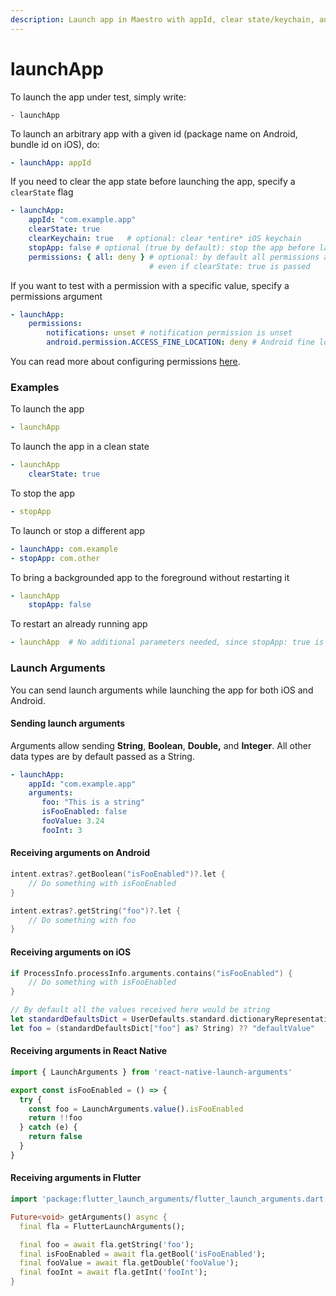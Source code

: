 ```yaml
---
description: Launch app in Maestro with appId, clear state/keychain, and launch arguments.
---
```


# launchApp

To launch the app under test, simply write:

```
- launchApp
```

To launch an arbitrary app with a given id (package name on Android, bundle id on iOS), do:

```yaml
- launchApp: appId
```

If you need to clear the app state before launching the app, specify a `clearState` flag

```yaml
- launchApp:
    appId: "com.example.app"
    clearState: true
    clearKeychain: true   # optional: clear *entire* iOS keychain
    stopApp: false # optional (true by default): stop the app before launching it
    permissions: { all: deny } # optional: by default all permissions are allowed,
                               # even if clearState: true is passed
```

If you want to test with a permission with a specific value, specify a permissions argument

```yaml
- launchApp:
    permissions:
        notifications: unset # notification permission is unset
        android.permission.ACCESS_FINE_LOCATION: deny # Android fine location permission is denied
```

You can read more about configuring permissions [here](../../advanced/configuring-permissions.md).&#x20;

### Examples

To launch the app

```yaml
- launchApp
```

To launch the app in a clean state


```yaml
- launchApp
    clearState: true
```

To stop the app

```yaml
- stopApp
```

To launch or stop a different app

```yaml
- launchApp: com.example
- stopApp: com.other
```

To bring a backgrounded app to the foreground without restarting it

```yaml
- launchApp
    stopApp: false
```

To restart an already running app

```yaml
- launchApp  # No additional parameters needed, since stopApp: true is the default
```

### Launch Arguments

You can send launch arguments while launching the app for both iOS and Android.

#### Sending launch arguments

Arguments allow sending **String**, **Boolean**, **Double,** and **Integer**. All other data types are by default passed as a String.

```yaml
- launchApp:
    appId: "com.example.app"
    arguments: 
       foo: "This is a string"
       isFooEnabled: false
       fooValue: 3.24
       fooInt: 3
```

#### Receiving arguments on Android

```kotlin
intent.extras?.getBoolean("isFooEnabled")?.let {
    // Do something with isFooEnabled
}

intent.extras?.getString("foo")?.let {
    // Do something with foo
}
```

#### Receiving arguments on iOS

```swift
if ProcessInfo.processInfo.arguments.contains("isFooEnabled") {
    // Do something with isFooEnabled
}

// By default all the values received here would be string
let standardDefaultsDict = UserDefaults.standard.dictionaryRepresentation()
let foo = (standardDefaultsDict["foo"] as? String) ?? "defaultValue"
```

#### Receiving arguments in React Native

```typescript
import { LaunchArguments } from 'react-native-launch-arguments'

export const isFooEnabled = () => {
  try {
    const foo = LaunchArguments.value().isFooEnabled
    return !!foo
  } catch (e) {
    return false
  }
}
```

#### Receiving arguments in Flutter

```dart
import 'package:flutter_launch_arguments/flutter_launch_arguments.dart';

Future<void> getArguments() async {
  final fla = FlutterLaunchArguments();

  final foo = await fla.getString('foo');
  final isFooEnabled = await fla.getBool('isFooEnabled');
  final fooValue = await fla.getDouble('fooValue');
  final fooInt = await fla.getInt('fooInt');
}
```
